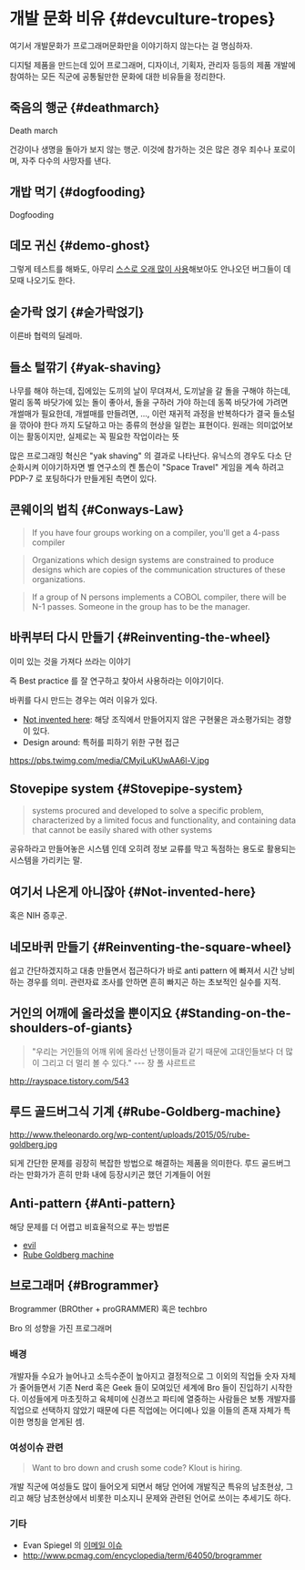 # 개발 문화 비유 {#devculture-tropes}

여기서 개발문화가 프로그래머문화만을 이야기하지 않는다는 걸 명심하자.

디지털 제품을 만드는데 있어 프로그래머, 디자이너, 기획자, 관리자 등등의 제품 개발에 참여하는 모든 직군에 공통될만한 문화에 대한 비유들을 정리한다. 

## 죽음의 행군 {#deathmarch}
Death march

건강이나 생명을 돌아가 보지 않는 행군. 이것에 참가하는 것은 많은 경우 죄수나 포로이며, 자주 다수의 사망자를 낸다.

## 개밥 먹기 {#dogfooding}
Dogfooding

## 데모 귀신 {#demo-ghost}
그렇게 테스트를 해봐도, 아무리 [스스로 오래 많이 사용](#dogfooding)해보아도 안나오던 버그들이 데모때 나오기도 한다.

## 숟가락 얹기 {#숟가락얹기}
이른바 협력의 딜레마.

## 들소 털깎기 {#yak-shaving}
나무를 해야 하는데, 집에있는 도끼의 날이 무뎌져서, 도끼날을 갈 돌을 구해야 하는데, 멀리 동쪽 바닷가에 있는 돌이 좋아서, 돌을 구하러 가야 하는데 동쪽 바닷가에 가려면 개썰매가 필요한데, 개썰매를 만들려면, ..., 이런 재귀적 과정을 반복하다가 결국 들소털을 깎아야 한다 까지 도달하고 마는 종류의 현상을 일컫는 표현이다. 원래는 의미없어보이는 활동이지만, 실제로는 꼭 필요한 작업이라는 뜻

많은 프로그래밍 혁신은 "yak shaving" 의 결과로 나타난다. 유닉스의 경우도 다소 단순화시켜 이야기하자면 벨 연구소의 켄 톰슨이 "Space Travel" 게임을 계속 하려고 PDP-7 로 포팅하다가 만들게된 측면이 있다.

## 콘웨이의 법칙 {#Conways-Law}
> If you have four groups working on a compiler, you'll get a 4-pass compiler

> Organizations which design systems are constrained to produce designs which are copies of the communication structures of these organizations.

> If a group of N persons implements a COBOL compiler, there will be N-1 passes. Someone in the group has to be the manager.

## 바퀴부터 다시 만들기 {#Reinventing-the-wheel}

이미 있는 것을 가져다 쓰라는 이야기

즉 Best practice 를 잘 연구하고 찾아서 사용하라는 이야기이다.

바퀴를 다시 만드는 경우는 여러 이유가 있다.

* [Not invented here](#Not-invented-here): 해당 조직에서 만들어지지 않은 구현물은 과소평가되는 경향이 있다.
* Design around: 특허를 피하기 위한 구현 접근

https://pbs.twimg.com/media/CMyiLuKUwAA6l-V.jpg

## Stovepipe system {#Stovepipe-system}
> systems procured and developed to solve a specific problem, characterized by a limited focus and functionality, and containing data that cannot be easily shared with other systems

공유하라고 만들어놓은 시스템 인데 오히려 정보 교류를 막고 독점하는 용도로 활용되는 시스템을 가리키는 말.

## 여기서 나온게 아니잖아 {#Not-invented-here}
혹은 NIH 증후군.

## 네모바퀴 만들기 {#Reinventing-the-square-wheel}

쉽고 간단하겠지하고 대충 만들면서 접근하다가 바로 anti pattern 에 빠져서 시간 낭비하는 경우를 의미. 관련자료 조사를 안하면 흔히 빠지곤 하는 초보적인 실수를 지적.

## 거인의 어깨에 올라섰을 뿐이지요 {#Standing-on-the-shoulders-of-giants}

> "우리는 거인들의 어깨 위에 올라선 난쟁이들과 같기 때문에 고대인들보다 더 많이 그리고 더 멀리 볼 수 있다." --- 장 폴 샤르트르

http://rayspace.tistory.com/543

## 루드 골드버그식 기계 {#Rube-Goldberg-machine}

http://www.theleonardo.org/wp-content/uploads/2015/05/rube-goldberg.jpg

되게 간단한 문제를 굉장히 복잡한 방법으로 해결하는 제품을 의미한다.
루드 골드버그라는 만화가가 흔히 만화 내에 등장시키곤 했던 기계들이 어원

## Anti-pattern {#Anti-pattern}

해당 문제를 더 어렵고 비효율적으로 푸는 방법론

* [evil](#evil)
* [Rube Goldberg machine](#Rube-Goldberg-machine)

## 브로그래머 {#Brogrammer}

Brogrammer (BROther + proGRAMMER) 혹은 techbro

Bro 의 성향을 가진 프로그래머

### 배경
개발자들 수요가 늘어나고 소득수준이 높아지고 결정적으로 그 이외의 직업들 숫자 자체가 줄어들면서 기존 Nerd 혹은 Geek 들이 모여있던 세계에 Bro 들이 진입하기 시작한다. 이성들에게 마초짓하고 육체미에 신경쓰고 파티에 열중하는 사람들은 보통 개발자를 직업으로 선택하지 않았기 때문에 다른 직업에는 어디에나 있을 이들의 존재 자체가 특이한 명칭을 얻게된 셈.

### 여성이슈 관련
> Want to bro down and crush some code? Klout is hiring.

개발 직군에 여성들도 많이 들어오게 되면서 해당 언어에 개발직군 특유의 남초현상, 그리고 해당 남초현상에서 비롯한 미소지니 문제와 관련된 언어로 쓰이는 추세기도 하다.

### 기타

* Evan Spiegel 의 [이메일 이슈](http://valleywag.gawker.com/fuck-bitches-get-leid-the-sleazy-frat-emails-of-snap-1582604137?ncid=tweetlnkushpmg00000067)
* http://www.pcmag.com/encyclopedia/term/64050/brogrammer
